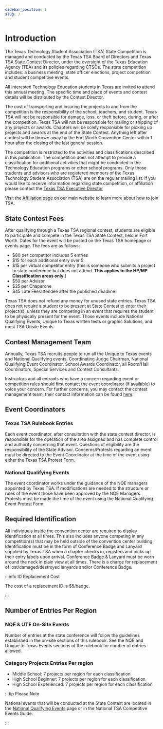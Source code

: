 ```yaml
---
sidebar_position: 1
slug: /
---
```


# Introduction

The Texas Technology Student Association (TSA) State Competition is managed and conducted by the Texas TSA Board of Directors and Texas TSA State Contest Director, under the oversight of the Texas Education Agency (TEA) and its policies regarding CTSOs. The state competition includes: a business meeting, state officer elections, project competition and student competitive events.

All interested Technology Education students in Texas are invited to attend this annual meeting. The specific time and place of events and contest details will be distributed by the Contest Director.

The cost of transporting and insuring the projects to and from the competition is the responsibility of the school, teachers, and student. Texas TSA will not be responsible for damage, loss, or theft before, during, or after the competition. Texas TSA will not be responsible for mailing or shipping of any projects or awards. Chapters will be solely responsible for picking up projects and awards at the end of the State Contest. Anything left after contest will be thrown away by the Fort Worth Convention Center within 1 hour after the closing of the last general session.

The competition is restricted to the activities and classifications described in this publication. The competition does not attempt to provide a classification for additional activities that might be conducted in the Technology Education programs or other school programs. Only those students and advisors who are registered members of the Texas Technology Student Association (TSA) are on the regular mailing list. If you would like to receive information regarding state competition, or affiliation please contact the [Texas TSA Executive Director](/contest-management-team#executive-director)

Visit the [Affiliation page](https://texastsa.org/affiliate) on our main website to learn more about how to join TSA.

## State Contest Fees

After qualifying through a Texas TSA regional contest, students are eligible to participate and compete in the Texas TSA State Contest, held in Fort Worth. Dates for the event will be posted on the Texas TSA homepage or events page. The fees are as follows:

- $80 per competitor includes 5 entries
- $15 for each additional entry over 5
- $15 per virtual competitor entry (this is someone who submits a project to state conference but does not attend. **This applies to the HP/MP Classification areas only.**)
- $50 per Advisor
- $25 per Chaperone
- $45 Late Fee/attendee after the published deadline

Texas TSA does not refund any money for unused state entries. Texas TSA does not require a student to be present at State Contest to enter their project(s), unless they are competing in an event that requires the student to be physically present for the event. Those events include National Qualifying Events, Unique to Texas written tests or graphic Solutions, and most TSA Onsite Events.

## Contest Management Team

Annually, Texas TSA recruits people to run all the Unique to Texas events and National Qualifying events, Coordinating Judge Chairman, National Qualifying Event Coordinator, School Awards Coordinator, all Room/Hall Coordinators, Special Services and Contest Consultants.

Instructors and all entrants who have a concern regarding event or competition rules should first contact the event coordinator (if available) to voice your concern. For further concerns, you may contact the contest management team, their contact information can be found [here](/contest-management-team).

## Event Coordinators

### Texas TSA Rulebook Entries

Each event coordinator, after consultation with the state contest director, is responsible for the operation of the area assigned and has complete control and authority concerning that event. Questions of eligibility are the responsibility of the State Advisor. Concerns/Protests regarding an event must be directed to the Event Coordinator at the time of the event using either the Texas TSA Protest Form.

### National Qualifying Events

The event coordinator works under the guidance of the NQE managers appointed by Texas TSA. If modifications are needed to the structure or rules of the event those have been approved by the NQE Managers. Protests must be made the time of the event using the National Qualifying Event Protest Form.

## Required Identification

All individuals inside the convention center are required to display identification at all times. This also includes anyone competing in any competition(s) that may be held outside of the convention center building. Identification must be in the form of Conference Badge and Lanyard supplied by Texas TSA when a chapter checks in, registers and picks up their entry labels upon arrival. Conference Badge & Lanyard must be worn around the neck in plain view at all times. There is a charge for replacement of lost/damaged/destroyed lanyards and/or Conference Badge.

:::info ID Replacement Cost

The cost of a replacement ID is $5/badge.

:::

## Number of Entries Per Region

### NQE & UTE On-Site Events

Number of entries at the state conference will follow the guidelines established in the on-site sections of this rulebook. See the NQE and Unique to Texas Events sections of the rulebook for number of entries allowed.

### Category Projects Entries Per region

- Middle School: 7 projects per region for each classification
- High School Beginner: 7 projects per region for each classification
- High School Experienced: 7 projects per region for each classification

:::tip Please Note

National events that will be conducted at the State Contest are located in the [National Qualifying Events](/national-qualifying-events) page or in the National TSA Competitive Events Guide.

:::